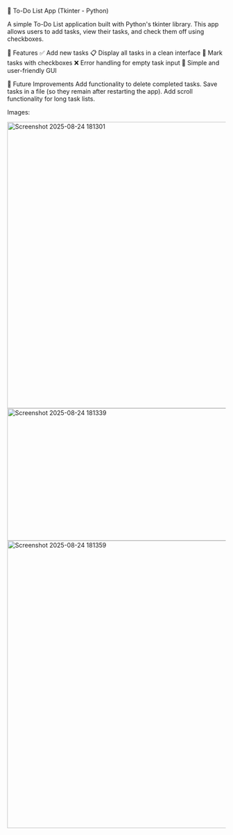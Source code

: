 📝 To-Do List App (Tkinter - Python)

A simple To-Do List application built with Python's tkinter library.
This app allows users to add tasks, view their tasks, and check them off using checkboxes.

🚀 Features
✅ Add new tasks
📋 Display all tasks in a clean interface
🔲 Mark tasks with checkboxes
❌ Error handling for empty task input
🎨 Simple and user-friendly GUI

🔮 Future Improvements
Add functionality to delete completed tasks.
Save tasks in a file (so they remain after restarting the app).
Add scroll functionality for long task lists.


Images:

<img width="628" height="660" alt="Screenshot 2025-08-24 181301" src="https://github.com/user-attachments/assets/b97e4a01-22be-4a59-98fd-b7f49f9f5f06" />

<img width="624" height="305" alt="Screenshot 2025-08-24 181339" src="https://github.com/user-attachments/assets/53857f2a-af32-41e2-ac3e-6b69c48cf5f0" />

<img width="619" height="663" alt="Screenshot 2025-08-24 181359" src="https://github.com/user-attachments/assets/a5cfc627-5bae-4d32-8493-ba8738a33f86" />
